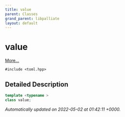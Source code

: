 ```yaml
---
title: value
parent: Classes
grand_parent: libpalliate
layout: default
---
```


# value



 [More...](#detailed-description)


`#include <toml.hpp>`

## Detailed Description

```cpp
template <typename >
class value;
```


_Automatically updated on 2022-05-02 at 01:42:11 +0000._